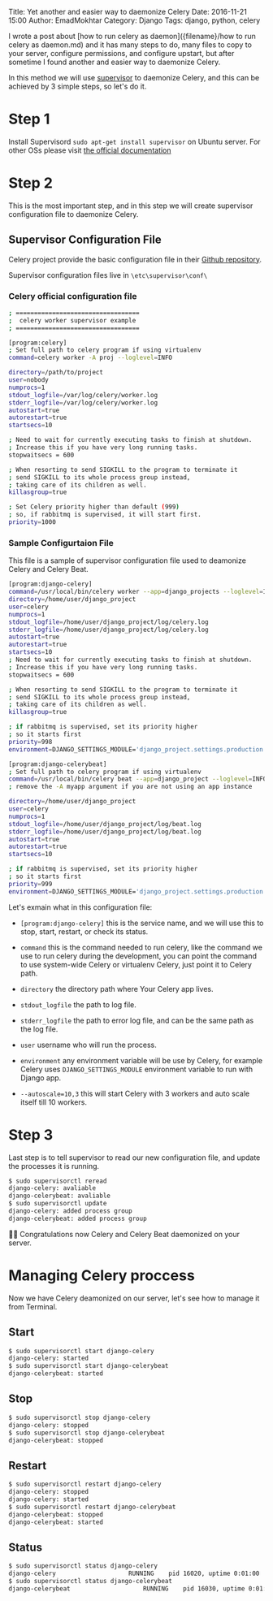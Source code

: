 Title: Yet another and easier way to daemonize Celery
Date: 2016-11-21 15:00
Author: EmadMokhtar
Category: Django
Tags: django, python, celery

I wrote a post about [how to run celery as daemon]({filename}/how to run celery as daemon.md) and it has many steps to do, many files to copy to your server, configure permissions, and configure upstart, but after sometime I found another and easier way to daemonize Celery.

In this method we will use [supervisor](http://supervisord.org) to daemonize Celery, and this can be achieved by 3 simple steps, so let's do it.

# Step 1
Install Supervisord `sudo apt-get install supervisor` on Ubuntu server. For other OSs please visit [the official documentation](http://supervisord.org/installing.html)

# Step 2
This is the most important step, and in this step we will create supervisor configuration file to daemonize Celery.

## Supervisor Configuration File
Celery project provide the basic configuration file in their [Github repository](https://github.com/celery/celery/blob/3.1/extra/supervisord/celeryd.conf).

Supervisor configuration files live in `\etc\supervisor\conf\`

### Celery official configuration file

``` bash
; ==================================
;  celery worker supervisor example
; ==================================

[program:celery]
; Set full path to celery program if using virtualenv
command=celery worker -A proj --loglevel=INFO

directory=/path/to/project
user=nobody
numprocs=1
stdout_logfile=/var/log/celery/worker.log
stderr_logfile=/var/log/celery/worker.log
autostart=true
autorestart=true
startsecs=10

; Need to wait for currently executing tasks to finish at shutdown.
; Increase this if you have very long running tasks.
stopwaitsecs = 600

; When resorting to send SIGKILL to the program to terminate it
; send SIGKILL to its whole process group instead,
; taking care of its children as well.
killasgroup=true

; Set Celery priority higher than default (999)
; so, if rabbitmq is supervised, it will start first.
priority=1000
```

### Sample Configurtaion File

This file is a sample of supervisor configuration file used to deamonize Celery and Celery Beat.

``` bash
[program:django-celery]
command=/usr/local/bin/celery worker --app=django_projects --loglevel=INFO --autoscale=10,3
directory=/home/user/django_project
user=celery
numprocs=1
stdout_logfile=/home/user/django_project/log/celery.log
stderr_logfile=/home/user/django_project/log/celery.log
autostart=true
autorestart=true
startsecs=10
; Need to wait for currently executing tasks to finish at shutdown.
; Increase this if you have very long running tasks.
stopwaitsecs = 600

; When resorting to send SIGKILL to the program to terminate it
; send SIGKILL to its whole process group instead,
; taking care of its children as well.
killasgroup=true

; if rabbitmq is supervised, set its priority higher
; so it starts first
priority=998
environment=DJANGO_SETTINGS_MODULE='django_project.settings.production'

[program:django-celerybeat]
; Set full path to celery program if using virtualenv
command=/usr/local/bin/celery beat --app=django_project --loglevel=INFO  --schedule=celerybeat-schedule.db
; remove the -A myapp argument if you are not using an app instance

directory=/home/user/django_project
user=celery
numprocs=1
stdout_logfile=/home/user/django_project/log/beat.log
stderr_logfile=/home/user/django_project/log/beat.log
autostart=true
autorestart=true
startsecs=10

; if rabbitmq is supervised, set its priority higher
; so it starts first
priority=999
environment=DJANGO_SETTINGS_MODULE='django_project.settings.production'
```

Let's exmain what in this configuration file:

* `[program:django-celery]` this is the service name, and we will use this to stop, start, restart, or check its status.

* `command` this is the command needed to run celery, like the command we use to run celery during the development, you can point the command to use system-wide Celery or virtualenv Celery, just point it to Celery path.
* `directory` the directory path where Your Celery app lives.
* `stdout_logfile` the path to log file.
* `stderr_logfile` the path to error log file, and can be the same path as the log file.
* `user` username who will run the process.
* `environment` any environment variable will be use by Celery, for example Celery uses `DJANGO_SETTINGS_MODULE` environment variable to run with Django app.
* `--autoscale=10,3` this will start Celery with 3 workers and auto scale itself till 10 workers.

# Step 3
Last step is to tell supervisor to read our new configuration file, and update the processes it is running.

``` bash
$ sudo supervisorctl reread
django-celery: avaliable
django-celerybeat: avaliable
$ sudo supervisorctl update
django-celery: added process group
django-celerybeat: added process group
```

🎊🎉 Congratulations now Celery and Celery Beat daemonized on your server.


# Managing Celery proccess
Now we have Celery deamonized on our server, let's see how to manage it from Terminal.

## Start

``` bash
$ sudo supervisorctl start django-celery
django-celery: started
$ sudo supervisorctl start django-celerybeat
django-celerybeat: started
```

## Stop

``` bash
$ sudo supervisorctl stop django-celery
django-celery: stopped
$ sudo supervisorctl stop django-celerybeat
django-celerybeat: stopped
```

## Restart

``` bash
$ sudo supervisorctl restart django-celery
django-celery: stopped
django-celery: started
$ sudo supervisorctl restart django-celerybeat
django-celerybeat: stopped
django-celerybeat: started

```

## Status

``` bash
$ sudo supervisorctl status django-celery
django-celery                    RUNNING    pid 16020, uptime 0:01:00
$ sudo supervisorctl status django-celerybeat
django-celerybeat                    RUNNING    pid 16030, uptime 0:01:10
```
